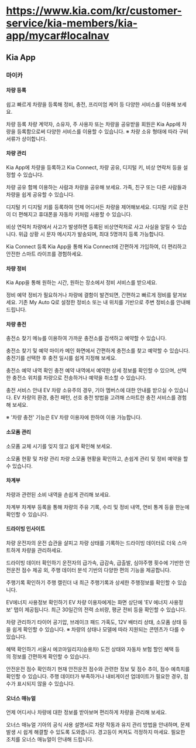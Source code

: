# https://www.kia.com/kr/customer-service/kia-members/kia-app/mycar#localnav

## Kia App 

### 마이카

#### 차량 등록

쉽고 빠르게 차량을 등록해 정비, 충전, 프리미엄 케어 등 다양한 서비스를 이용해 보세요.

차량 등록
차량 계약자, 소유자, 주 사용자 또는 차량을 공유받을 회원은 Kia App에 차량을 등록함으로써 다양한 서비스를 이용할 수 있습니다.
※ 차량 소유 형태에 따라 구비 서류가 상이합니다.

#### 차량 관리

Kia App에 차량을 등록하고 Kia Connect, 차량 공유, 디지털 키, 비상 연락처 등을 설정할 수 있습니다.


차량 공유
함께 이용하는 사람과 차량을 공유해 보세요. 가족, 친구 또는 다른 사람들과 차량을 쉽게 공유할 수 있습니다.

디지털 키
디지털 키를 등록하여 언제 어디서든 차량을 제어해보세요. 디지털 키로 운전이 더 편해지고 휴대폰을 자동차 키처럼 사용할 수 있습니다.

비상 연락처
차량에서 사고가 발생하면 등록된 비상연락처로 사고 사실을 알릴 수 있습니다. 위급 상황 시 문자 메시지가 발송되며, 최대 5명까지 등록 가능합니다.

Kia Connect 등록
Kia App을 통해 Kia Connect에 간편하게 가입하여, 더 편리하고 안전한 스마트 라이프를 경험하세요.

#### 차량 정비

Kia App을 통해 원하는 시간, 원하는 장소에서 정비 서비스를 받으세요.

정비 예약
정비가 필요하거나 차량에 결함이 발견되면, 간편하고 빠르게 정비를 맡겨보세요. 기존 My Auto Q로 설정한 정비소 또는 내 위치를 기반으로 주변 정비소를 안내해 드립니다.

#### 차량 충전

충전소 찾기 메뉴를 이용하여 가까운 충전소를 검색하고 예약할 수 있습니다.


충전소 찾기 및 예약
마이카 메인 화면에서 간편하게 충전소를 찾고 예약할 수 있습니다. 충전기를 선택한 후 충전 일시를 쉽게 지정해 보세요.

충전소 예약 내역 확인
충전 예약 내역에서 예약한 상세 정보를 확인할 수 있으며, 선택한 충전소 위치를 차량으로 전송하거나 예약을 취소할 수 있습니다.

충전 서비스 안내
EV 차량 소유주의 경우, 기아 멤버스에 대한 안내를 받으실 수 있습니다. EV 차량의 환경, 충전 패턴, 선호 충전 방법을 고려해 스마트한 충전 서비스를 경험해 보세요.

※ '차량 충전' 기능은 EV 차량 이용자에 한하여 이용 가능합니다.

#### 소모품 관리

소모품 교체 시기를 잊지 않고 쉽게 확인해 보세요.

소모품 현황 및 차량 관리
차량 소모품 현황을 확인하고, 손쉽게 관리 및 정비 예약을 할 수 있습니다.

#### 차계부

차량과 관련된 소비 내역을 손쉽게 관리해 보세요.

차계부
차계부 등록을 통해 차량의 주유 기록, 수리 및 정비 내역, 연비 통계 등을 한눈에 확인할 수 있습니다.

#### 드라이빙 인사이트

차량 운전자의 운전 습관을 살피고 차량 상태를 기록하는 드라이빙 데이터로 더욱 스마트하게 차량을 관리하세요.

드라이빙 데이터 확인하기
운전자의 급가속, 급감속, 급출발, 심야주행 횟수에 기반한 안전운전 점수 제공 외, 주행 데이터 분석 기반의 다양한 편의 기능을 제공합니다.

주행기록 확인하기
주행 캘린더 내 최근 주행기록과 상세한 주행정보를 확인할 수 있습니다.

EV에너지 사용정보 확인하기
EV 차량 이용자에게는 화면 상단에 'EV 에너지 사용정보' 탭이 제공됩니다. 최근 30일간의 전력 소비량, 평균 전비 등을 확인할 수 있습니다.

차량 관리하기
타이어 공기압, 브레이크 패드 가혹도, 12V 배터리 상태, 소모품 상태 등을 쉽게 확인할 수 있습니다.
※ 차량의 상태나 모델에 따라 지원되는 콘텐츠가 다를 수 있습니다.

혜택 확인하기
서울시 에코마일리지(승용차) 도전 상태와 자동차 보험 할인 혜택 등의 정보를 간편하게 확인할 수 있습니다.

안전운전 점수 확인하기
현재 안전운전 점수와 관련한 정보 및 점수 추이, 점수 예측치를 확인할 수 있습니다. 주행 데이터가 부족하거나 내비게이션 업데이트가 필요한 경우, 점수가 표시되지 않을 수 있습니다.

#### 오너스 매뉴얼

언제 어디서나 차량에 대한 정보를 받아보며 편리하게 차량을 관리해 보세요.

오너스 매뉴얼
기아의 공식 사용 설명서로 차량 작동과 유지 관리 방법을 안내하며, 문제 발생 시 쉽게 해결할 수 있도록 도와줍니다. 경고등이 켜져도 걱정하지 마세요. 필요한 조치를 오너스 매뉴얼이 안내해 드립니다.